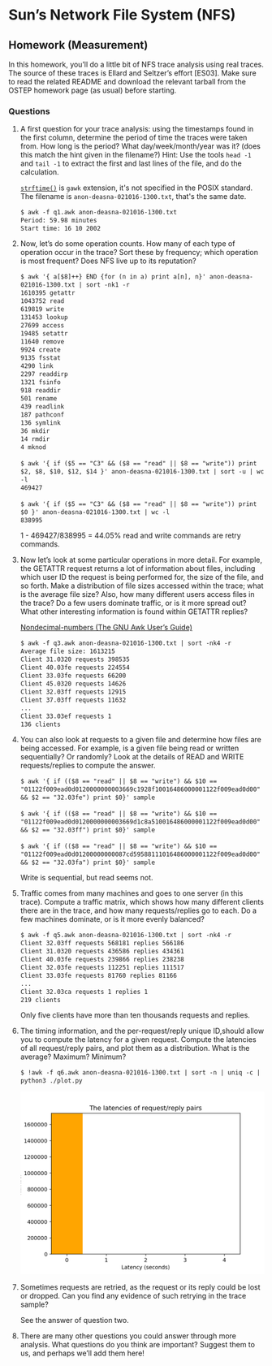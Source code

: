# Sun’s Network File System (NFS)

## Homework (Measurement)

In this homework, you’ll do a little bit of NFS trace analysis using real traces. The source of these traces is Ellard and Seltzer’s effort [ES03]. Make sure to read the related README and download the relevant tarball from the OSTEP homework page (as usual) before starting.

### Questions

1. A first question for your trace analysis: using the timestamps found in the first column, determine the period of time the traces were taken from. How long is the period? What day/week/month/year was it? (does this match the hint given in the filename?) Hint: Use the tools `head -1` and `tail -1` to extract the first and last lines of the file, and do the calculation.

   [`strftime()`](https://www.gnu.org/software/gawk/manual/html_node/Time-Functions.html) is `gawk` extension, it's not specified in the POSIX standard. The filename is `anon-deasna-021016-1300.txt`, that's the same date.

    ```
    $ awk -f q1.awk anon-deasna-021016-1300.txt
    Period: 59.98 minutes
    Start time: 16 10 2002
    ```

2. Now, let’s do some operation counts. How many of each type of operation occur in the trace? Sort these by frequency; which operation is most frequent? Does NFS live up to its reputation?

    ```
    $ awk '{ a[$8]++} END {for (n in a) print a[n], n}' anon-deasna-021016-1300.txt | sort -nk1 -r
    1610395 getattr
    1043752 read
    619819 write
    131453 lookup
    27699 access
    19485 setattr
    11640 remove
    9924 create
    9135 fsstat
    4290 link
    2297 readdirp
    1321 fsinfo
    918 readdir
    501 rename
    439 readlink
    187 pathconf
    136 symlink
    36 mkdir
    14 rmdir
    4 mknod

    $ awk '{ if ($5 == "C3" && ($8 == "read" || $8 == "write")) print $2, $8, $10, $12, $14 }' anon-deasna-021016-1300.txt | sort -u | wc -l
    469427

    $ awk '{ if ($5 == "C3" && ($8 == "read" || $8 == "write")) print $0 }' anon-deasna-021016-1300.txt | wc -l
    838995
    ```

    1 - 469427/838995 = 44.05% read and write commands are retry commands.

3. Now let’s look at some particular operations in more detail. For example, the GETATTR request returns a lot of information about files, including which user ID the request is being performed for, the size of the file, and so forth. Make a distribution of file sizes accessed within the trace; what is the average file size? Also, how many different users access files in the trace? Do a few users dominate traffic, or is it more spread out? What other interesting information is found within GETATTR replies?

    [Nondecimal-numbers (The GNU Awk User’s Guide)](https://www.gnu.org/software/gawk/manual/html_node/Nondecimal_002dnumbers.html)

    ```
    $ awk -f q3.awk anon-deasna-021016-1300.txt | sort -nk4 -r
    Average file size: 1613215
    Client 31.0320 requests 398535
    Client 40.03fe requests 224554
    Client 33.03fe requests 66200
    Client 45.0320 requests 14626
    Client 32.03ff requests 12915
    Client 37.03ff requests 11632
    ...
    Client 33.03ef requests 1
    136 clients
    ```

4. You can also look at requests to a given file and determine how files are being accessed. For example, is a given file being read or written sequentially? Or randomly? Look at the details of READ and WRITE requests/replies to compute the answer.

    ```
    $ awk '{ if (($8 == "read" || $8 == "write") && $10 == "01122f009ead0d0120000000003669c1928f10016486000001122f009ead0d00" && $2 == "32.03fe") print $0}' sample

    $ awk '{ if (($8 == "read" || $8 == "write") && $10 == "01122f009ead0d0120000000003669d1c8a510016486000001122f009ead0d00" && $2 == "32.03ff") print $0}' sample
    
    $ awk '{ if (($8 == "read" || $8 == "write") && $10 == "01122f009ead0d01200000000087cd59588111016486000001122f009ead0d00" && $2 == "32.03fa") print $0}' sample
    ```

    Write is sequential, but read seems not.

5. Traffic comes from many machines and goes to one server (in this trace). Compute a traffic matrix, which shows how many different clients there are in the trace, and how many requests/replies go to each. Do a few machines dominate, or is it more evenly balanced?

    ```
    $ awk -f q5.awk anon-deasna-021016-1300.txt | sort -nk4 -r
    Client 32.03ff requests 568181 replies 566186
    Client 31.0320 requests 436586 replies 434361
    Client 40.03fe requests 239866 replies 238238
    Client 32.03fe requests 112251 replies 111517
    Client 33.03fe requests 81760 replies 81166
    ...
    Client 32.03ca requests 1 replies 1
    219 clients
    ```

    Only five clients have more than ten thousands requests and replies.

6. The timing information, and the per-request/reply unique ID,should allow you to compute the latency for a given request. Compute the latencies of all request/reply pairs, and plot them as a distribution. What is the average? Maximum? Minimum?

    ```
    $ !awk -f q6.awk anon-deasna-021016-1300.txt | sort -n | uniq -c | python3 ./plot.py
    ```

    ![latency](./latency.png)

7. Sometimes requests are retried, as the request or its reply could be lost or dropped. Can you find any evidence of such retrying in the trace sample?

    See the answer of question two.

8. There are many other questions you could answer through more analysis. What questions do you think are important? Suggest them to us, and perhaps we’ll add them here!
